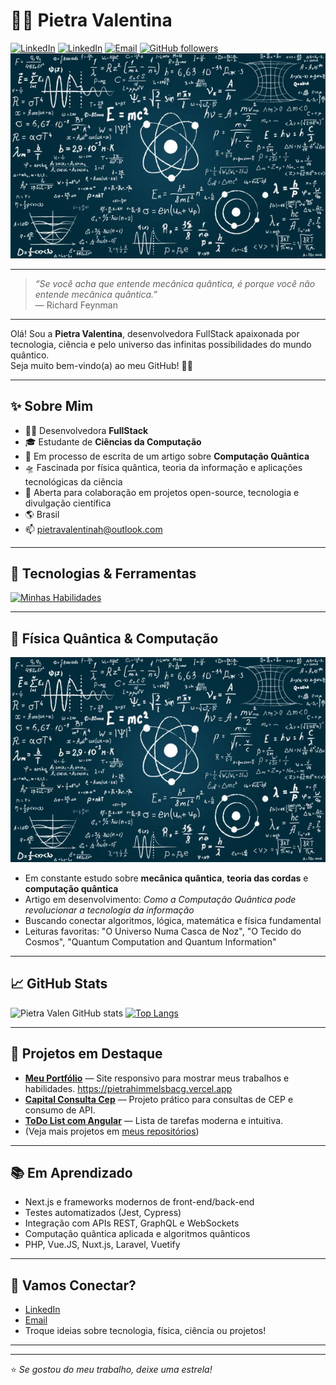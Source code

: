 
# 👩‍💻 Pietra Valentina

[![LinkedIn](https://img.shields.io/badge/-LinkedIn-0077B5?style=flat-square&logo=linkedin&logoColor=white&link=https://www.linkedin.com/in/pietravalen)](https://www.linkedin.com/in/pietravalen)
[![LinkedIn](https://img.shields.io/badge/-LinkedIn-0077B5?style=flat-square&logo=linkedin&logoColor=white&link=https://www.linkedin.com/in/pietravalen)](https://www.linkedin.com/in/pietravalen)
[![Email](https://img.shields.io/badge/-Email-D14836?style=flat-square&logo=gmail&logoColor=white&link=mailto:pietravalentinah@outlook.com)](mailto:pietravalentinah@outlook.com)
[![GitHub followers](https://img.shields.io/github/followers/PietraValen?style=social)](https://github.com/PietraValen)
![Física Quântica](assets/quantum.jpg)

---

> *“Se você acha que entende mecânica quântica, é porque você não entende mecânica quântica.”*  
> — Richard Feynman

---

Olá! Sou a **Pietra Valentina**, desenvolvedora FullStack apaixonada por tecnologia, ciência e pelo universo das infinitas possibilidades do mundo quântico.  
Seja muito bem-vindo(a) ao meu GitHub! 🚀✨

---

## ✨ Sobre Mim

- 👩‍💻 Desenvolvedora **FullStack**
- 🎓 Estudante de **Ciências da Computação**
- 📜 Em processo de escrita de um artigo sobre **Computação Quântica**
- 🛸 Fascinada por física quântica, teoria da informação e aplicações tecnológicas da ciência
- 🤝 Aberta para colaboração em projetos open-source, tecnologia e divulgação científica
- 🌎 Brasil
- 📫 [pietravalentinah@outlook.com](mailto:pietravalentinah@outlook.com)

---

## 🚀 Tecnologias & Ferramentas

[![Minhas Habilidades](https://skillicons.dev/icons?i=js,ts,html,css,react,angular,nodejs,express,tailwind,php,python,java,mysql,postgresql,mongodb,c,cs,git,figma,vscode,docker,linux)](https://skillicons.dev)

---

## 🧠 Física Quântica & Computação

![Física Quântica](assets/quantum.jpg)

- Em constante estudo sobre **mecânica quântica**, **teoria das cordas** e **computação quântica**
- Artigo em desenvolvimento: *Como a Computação Quântica pode revolucionar a tecnologia da informação*
- Buscando conectar algoritmos, lógica, matemática e física fundamental
- Leituras favoritas: "O Universo Numa Casca de Noz", "O Tecido do Cosmos", "Quantum Computation and Quantum Information"

---

## 📈 GitHub Stats

![Pietra Valen GitHub stats](https://github-readme-stats.vercel.app/api?username=PietraValen&show_icons=true&theme=radical&hide_title=true)
[![Top Langs](https://github-readme-stats.vercel.app/api/top-langs/?username=PietraValen&layout=compact&theme=radical)](https://github.com/anuraghazra/github-readme-stats)

---

## 💼 Projetos em Destaque

- [**Meu Portfólio**]([https://github.com/PietraValen/pietra-react-replica]) — Site responsivo para mostrar meus trabalhos e habilidades. https://pietrahimmelsbacg.vercel.app
- [**Capital Consulta Cep**]([https://github.com/PietraValen/ConsultaCEP](https://capitalconsultacep.vercel.app/)) — Projeto prático para consultas de CEP e consumo de API.
- [**ToDo List com Angular**]() — Lista de tarefas moderna e intuitiva.
- (Veja mais projetos em [meus repositórios](https://github.com/PietraValen?tab=repositories))

---

## 📚 Em Aprendizado

- Next.js e frameworks modernos de front-end/back-end
- Testes automatizados (Jest, Cypress)
- Integração com APIs REST, GraphQL e WebSockets
- Computação quântica aplicada e algoritmos quânticos
- PHP, Vue.JS, Nuxt.js,  Laravel, Vuetify

---

## 🤝 Vamos Conectar?

- [LinkedIn](https://www.linkedin.com/in/pietravalen)
- [Email](mailto:pietravalentinah@outlook.com)
- Troque ideias sobre tecnologia, física, ciência ou projetos!

---

---

⭐️ *Se gostou do meu trabalho, deixe uma estrela!*
